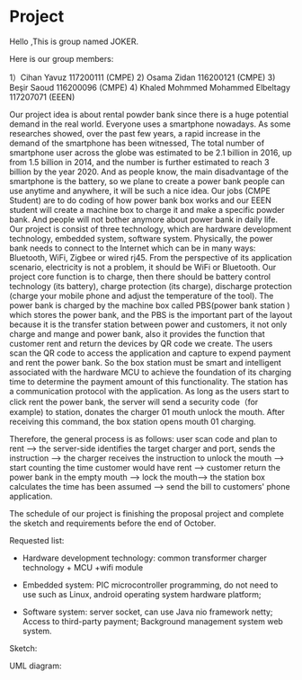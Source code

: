 # Project

Hello ,This is group named JOKER.

Here is our group members:

1）Cihan Yavuz 117200111 (CMPE)
2) Osama Zidan 116200121 (CMPE)
3) Beşir Saoud 116200096 (CMPE)
4) Khaled Mohmmed Mohammed Elbeltagy 117207071 (EEEN)


Our project idea is about rental powder bank since there is a huge potential demand in the real world. Everyone uses a smartphone nowadays. As some researches showed, over the past few years, a rapid increase in the demand of the smartphone has been witnessed, The total number of smartphone user across the globe was estimated to be 2.1 billion in 2016, up from 1.5 billion in 2014, and the number is further estimated to reach 3 billion by the year 2020. And as people know, the main disadvantage of the smartphone is the battery, so we plane to create a power bank people can use anytime and anywhere, it will be such a nice idea. Our jobs (CMPE Student) are to do coding of how power bank box works and our EEEN student will create a machine box to charge it and make a specific powder bank. And people will not bother anymore about power bank in daily life.
Our project is consist of three technology, which are hardware development technology, embedded system, software system.
Physically, the power bank needs to connect to the Internet which can be in many ways: Bluetooth, WiFi, Zigbee or wired rj45. From the perspective of its application scenario, electricity is not a problem, it should be WiFi or Bluetooth. Our project core function is to charge, then there should be battery control technology (its battery), charge protection (its charge), discharge protection (charge your mobile phone and adjust the temperature of the tool). The power bank is charged by the machine box called PBS(power bank station ) which stores the power bank,  and the PBS is the important part of the layout because it is the transfer station between power and customers, it not only charge and mange and power bank, also it provides the function that customer rent and return the devices by QR code we create. The users scan the QR code to access the application and capture to expend payment and rent the power bank. So the box station must be smart and intelligent associated with the hardware  MCU to achieve the foundation of its charging time to determine the payment amount of this functionality. The station has a communication protocol with the application. As long as the users start to click rent the power bank, the server will send a security code（for example)  to station, donates the charger 01 mouth unlock the mouth. After receiving this command, the box station opens mouth 01 charging. 

Therefore, the general process is as follows: user scan code and plan to  rent --> the server-side identifies the target charger and port, sends the instruction --> the charger receives the instruction to unlock the mouth  --> start counting the time customer would have rent --> customer return the power bank in the empty mouth --> lock the mouth--> the station box calculates the time  has been assumed  -->  send the bill to customers' phone application. 

The schedule of our project is finishing the proposal project and complete the sketch and requirements before the end of October.

Requested list:
- Hardware development technology: common transformer charger technology + MCU +wifi module

- Embedded system: PIC microcontroller programming, do not need to use such as Linux, android operating system hardware platform;

- Software system: server socket, can use Java nio framework netty;
Access to third-party payment; 
Background management system web system.

Sketch:

UML diagram:
